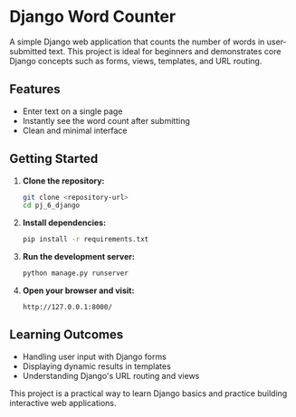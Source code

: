 # Django Word Counter

A simple Django web application that counts the number of words in user-submitted text. This project is ideal for beginners and demonstrates core Django concepts such as forms, views, templates, and URL routing.

## Features

- Enter text on a single page
- Instantly see the word count after submitting
- Clean and minimal interface

## Getting Started

1. **Clone the repository:**
    ```bash
    git clone <repository-url>
    cd pj_6_django
    ```

2. **Install dependencies:**
    ```bash
    pip install -r requirements.txt
    ```

3. **Run the development server:**
    ```bash
    python manage.py runserver
    ```

4. **Open your browser and visit:**
    ```
    http://127.0.0.1:8000/
    ```

## Learning Outcomes

- Handling user input with Django forms
- Displaying dynamic results in templates
- Understanding Django's URL routing and views

This project is a practical way to learn Django basics and practice building interactive web applications.